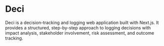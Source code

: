 # Deci
 Deci is a decision-tracking and logging web application built with Next.js. It provides a structured, step-by-step approach to logging decisions with impact analysis, stakeholder involvement, risk assessment, and outcome tracking.
